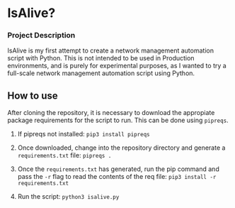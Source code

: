 # IsAlive?

### Project Description
IsAlive is my first attempt to create a network management automation script with Python. This is not intended to be used in Production environments, and is purely for experimental purposes, as I wanted to try a full-scale network management automation script using Python.

## How to use
After cloning the repository, it is necessary to download the appropiate package requirements for the script to run. This can be done using `pipreqs`.

1. If pipreqs not installed:
`pip3 install pipreqs`

2. Once downloaded, change into the repository directory and generate a `requirements.txt` file:
`pipreqs .`

3. Once the `requirements.txt` has generated, run the pip command and pass the `-r` flag to read the contents of the req file:
`pip3 install -r requirements.txt`

4. Run the script:
`python3 isalive.py`




